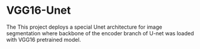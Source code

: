 # VGG16-Unet
The This project deploys a special Unet architecture for image segmentation where backbone of the encoder branch of U-net was loaded with VGG16 pretrained model.
